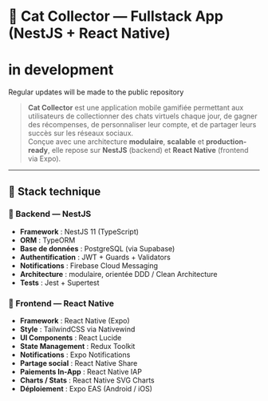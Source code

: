 # 🐾 Cat Collector — Fullstack App (NestJS + React Native)

# in development 
Regular updates will be made to the public repository


> **Cat Collector** est une application mobile gamifiée permettant aux utilisateurs de collectionner des chats virtuels chaque jour, de gagner des récompenses, de personnaliser leur compte, et de partager leurs succès sur les réseaux sociaux.  
> Conçue avec une architecture **modulaire**, **scalable** et **production-ready**, elle repose sur **NestJS** (backend) et **React Native** (frontend via Expo).

---

## 🚀 Stack technique

### 🧠 Backend — NestJS
- **Framework** : NestJS 11 (TypeScript)
- **ORM** : TypeORM  
- **Base de données** : PostgreSQL (via Supabase)
- **Authentification** : JWT + Guards + Validators
- **Notifications** : Firebase Cloud Messaging
- **Architecture** : modulaire, orientée DDD / Clean Architecture
- **Tests** : Jest + Supertest

### 📱 Frontend — React Native
- **Framework** : React Native (Expo)
- **Style** : TailwindCSS via Nativewind  
- **UI Components** : React Lucide  
- **State Management** : Redux Toolkit  
- **Notifications** : Expo Notifications  
- **Partage social** : React Native Share  
- **Paiements In-App** : React Native IAP  
- **Charts / Stats** : React Native SVG Charts  
- **Déploiement** : Expo EAS (Android / iOS)
